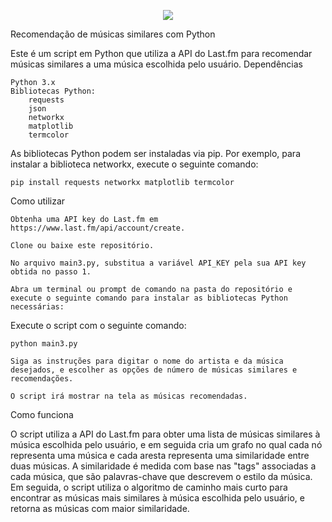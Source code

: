 
<p align="center">
 <img src=https://i.imgur.com/C0RrESB.png>
</p>


Recomendação de músicas similares com Python

Este é um script em Python que utiliza a API do Last.fm para recomendar músicas similares a uma música escolhida pelo usuário.
Dependências

    Python 3.x
    Bibliotecas Python:
        requests
        json
        networkx
        matplotlib
        termcolor

As bibliotecas Python podem ser instaladas via pip. Por exemplo, para instalar a biblioteca networkx, execute o seguinte comando:

```pip install requests networkx matplotlib termcolor```

Como utilizar

    Obtenha uma API key do Last.fm em https://www.last.fm/api/account/create.

    Clone ou baixe este repositório.

    No arquivo main3.py, substitua a variável API_KEY pela sua API key obtida no passo 1.

    Abra um terminal ou prompt de comando na pasta do repositório e execute o seguinte comando para instalar as bibliotecas Python necessárias:



Execute o script com o seguinte comando:

    python main3.py

    Siga as instruções para digitar o nome do artista e da música desejados, e escolher as opções de número de músicas similares e recomendações.

    O script irá mostrar na tela as músicas recomendadas.

Como funciona

O script utiliza a API do Last.fm para obter uma lista de músicas similares à música escolhida pelo usuário, e em seguida cria um grafo no qual cada nó representa uma música e cada aresta representa uma similaridade entre duas músicas. A similaridade é medida com base nas "tags" associadas a cada música, que são palavras-chave que descrevem o estilo da música. Em seguida, o script utiliza o algoritmo de caminho mais curto para encontrar as músicas mais similares à música escolhida pelo usuário, e retorna as músicas com maior similaridade.
